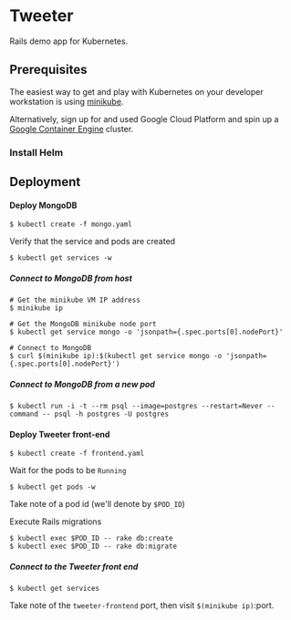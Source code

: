 Tweeter
====

Rails demo app for Kubernetes.

## Prerequisites

The easiest way to get and play with Kubernetes on your developer workstation is using [minikube](https://github.com/kubernetes/minikube).

Alternatively, sign up for and used Google Cloud Platform and spin up a [Google Container Engine](https://cloud.google.com/container-engine) cluster.

### Install Helm

## Deployment

#### Deploy MongoDB

```
$ kubectl create -f mongo.yaml
```

Verify that the service and pods are created

```
$ kubectl get services -w
```

##### Connect to MongoDB from host

```
# Get the minikube VM IP address
$ minikube ip

# Get the MongoDB minikube node port
$ kubectl get service mongo -o 'jsonpath={.spec.ports[0].nodePort}'

# Connect to MongoDB
$ curl $(minikube ip):$(kubectl get service mongo -o 'jsonpath={.spec.ports[0].nodePort}')
```

##### Connect to MongoDB from a new pod

```
$ kubectl run -i -t --rm psql --image=postgres --restart=Never --command -- psql -h postgres -U postgres
```

#### Deploy Tweeter front-end

```
$ kubectl create -f frontend.yaml
```

Wait for the pods to be `Running`

```
$ kubectl get pods -w
```

Take note of a pod id (we'll denote by `$POD_ID`)

Execute Rails migrations

```
$ kubectl exec $POD_ID -- rake db:create
$ kubectl exec $POD_ID -- rake db:migrate
```

##### Connect to the Tweeter front end

```
$ kubectl get services
```

Take note of the `tweeter-frontend` port, then visit `$(minikube ip)`:port.
